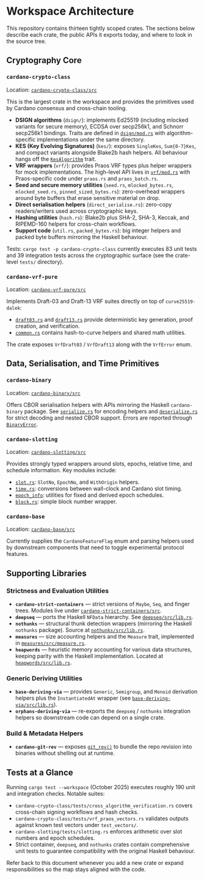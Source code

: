 # Workspace Architecture

This repository contains thirteen tightly scoped crates. The sections below describe each
crate, the public APIs it exports today, and where to look in the source tree.

## Cryptography Core

### `cardano-crypto-class`

Location: [`cardano-crypto-class/src`](../cardano-crypto-class/src)

This is the largest crate in the workspace and provides the primitives used by Cardano
consensus and cross-chain tooling.

- **DSIGN algorithms** (`dsign/`): implements Ed25519 (including mlocked variants for
  secure memory), ECDSA over secp256k1, and Schnorr secp256k1 bindings. Traits are defined
  in [`dsign/mod.rs`](../cardano-crypto-class/src/dsign/mod.rs) with algorithm-specific
  implementations under the same directory.
- **KES (Key Evolving Signatures)** (`kes/`): exposes `SingleKes`, `Sum{0-7}Kes`, and
  compact variants alongside Blake2b hash helpers. All behaviour hangs off the
  [`KesAlgorithm`](../cardano-crypto-class/src/kes/mod.rs) trait.
- **VRF wrappers** (`vrf/`): provides Praos VRF types plus helper wrappers for mock
  implementations. The high-level API lives in
  [`vrf/mod.rs`](../cardano-crypto-class/src/vrf/mod.rs) with Praos-specific code under
  `praos.rs` and `praos_batch.rs`.
- **Seed and secure memory utilities** (`seed.rs`, `mlocked_bytes.rs`,
  `mlocked_seed.rs`, `pinned_sized_bytes.rs`): zero-overhead wrappers around byte buffers
  that erase sensitive material on drop.
- **Direct serialisation helpers** (`direct_serialise.rs`): zero-copy readers/writers used
  across cryptographic keys.
- **Hashing utilities** (`hash.rs`): Blake2b plus SHA-2, SHA-3, Keccak, and RIPEMD-160
  helpers for cross-chain workflows.
- **Support code** (`util.rs`, `packed_bytes.rs`): big integer helpers and packed byte
  buffers mirroring the Haskell behaviour.

Tests: `cargo test -p cardano-crypto-class` currently executes 83 unit tests and 39
integration tests across the cryptographic surface (see the crate-level `tests/`
directory).

### `cardano-vrf-pure`

Location: [`cardano-vrf-pure/src`](../cardano-vrf-pure/src)

Implements Draft-03 and Draft-13 VRF suites directly on top of `curve25519-dalek`:

- [`draft03.rs`](../cardano-vrf-pure/src/draft03.rs) and
  [`draft13.rs`](../cardano-vrf-pure/src/draft13.rs) provide deterministic key generation,
  proof creation, and verification.
- [`common.rs`](../cardano-vrf-pure/src/common.rs) contains hash-to-curve helpers and
  shared math utilities.

The crate exposes `VrfDraft03` / `VrfDraft13` along with the `VrfError` enum.

## Data, Serialisation, and Time Primitives

### `cardano-binary`

Location: [`cardano-binary/src`](../cardano-binary/src)

Offers CBOR serialisation helpers with APIs mirroring the Haskell `cardano-binary`
package. See [`serialize.rs`](../cardano-binary/src/serialize.rs) for encoding helpers and
[`deserialize.rs`](../cardano-binary/src/deserialize.rs) for strict decoding and nested
CBOR support. Errors are reported through
[`BinaryError`](../cardano-binary/src/error.rs).

### `cardano-slotting`

Location: [`cardano-slotting/src`](../cardano-slotting/src)

Provides strongly typed wrappers around slots, epochs, relative time, and schedule
information. Key modules include:

- [`slot.rs`](../cardano-slotting/src/slot.rs): `SlotNo`, `EpochNo`, and `WithOrigin`
  helpers.
- [`time.rs`](../cardano-slotting/src/time.rs): conversions between wall-clock and Cardano
  slot timing.
- [`epoch_info`](../cardano-slotting/src/epoch_info): utilities for fixed and derived
  epoch schedules.
- [`block.rs`](../cardano-slotting/src/block.rs): simple block number wrapper.

### `cardano-base`

Location: [`cardano-base/src`](../cardano-base/src)

Currently supplies the `CardanoFeatureFlag` enum and parsing helpers used by downstream
components that need to toggle experimental protocol features.

## Supporting Libraries

### Strictness and Evaluation Utilities

- **`cardano-strict-containers`** — strict versions of `Maybe`, `Seq`, and finger trees.
  Modules live under [`cardano-strict-containers/src`](../cardano-strict-containers/src).
- **`deepseq`** — ports the Haskell `NFData` hierarchy. See
  [`deepseq/src/lib.rs`](../deepseq/src/lib.rs).
- **`nothunks`** — structural thunk detection wrappers (mirroring the Haskell
  `nothunks` package). Source at [`nothunks/src/lib.rs`](../nothunks/src/lib.rs).
- **`measures`** — size accounting helpers and the `Measure` trait, implemented in
  [`measures/src/measure.rs`](../measures/src/measure.rs).
- **`heapwords`** — heuristic memory accounting for various data structures, keeping parity
  with the Haskell implementation. Located at
  [`heapwords/src/lib.rs`](../heapwords/src/lib.rs).

### Generic Deriving Utilities

- **`base-deriving-via`** — provides `Generic`, `Semigroup`, and `Monoid` derivation
  helpers plus the `InstantiatedAt` wrapper (see
  [`base-deriving-via/src/lib.rs`](../base-deriving-via/src/lib.rs)).
- **`orphans-deriving-via`** — re-exports the `deepseq` / `nothunks` integration helpers so
  downstream code can depend on a single crate.

### Build & Metadata Helpers

- **`cardano-git-rev`** — exposes [`git_rev()`](../cardano-git-rev/src/lib.rs) to bundle the
  repo revision into binaries without shelling out at runtime.

## Tests at a Glance

Running `cargo test --workspace` (October 2025) executes roughly 190 unit and integration
checks. Notable suites:

- `cardano-crypto-class/tests/cross_algorithm_verification.rs` covers cross-chain signing
  workflows and hash checks.
- `cardano-crypto-class/tests/vrf_praos_vectors.rs` validates outputs against known test
  vectors under `test_vectors/`.
- `cardano-slotting/tests/slotting.rs` enforces arithmetic over slot numbers and epoch
  schedules.
- Strict container, `deepseq`, and `nothunks` crates contain comprehensive unit tests to
  guarantee compatibility with the original Haskell behaviour.

Refer back to this document whenever you add a new crate or expand responsibilities so the
map stays aligned with the code.
